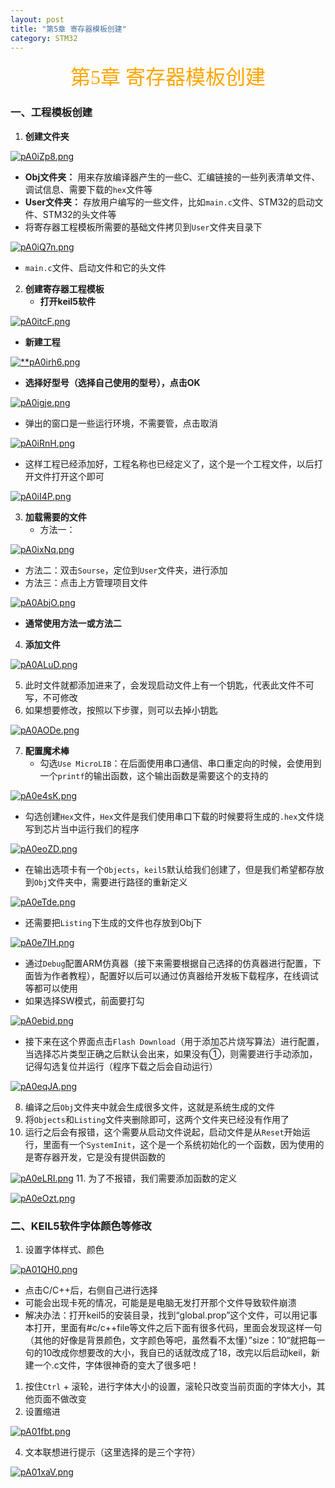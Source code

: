 ```yaml
---
layout: post
title: "第5章 寄存器模板创建"
category: STM32
---
```


<center><font face = "仿宋" size = 6 color = orange>第5章 寄存器模板创建</font></center>

### 一、工程模板创建
1. **创建文件夹**

[![pA0iZp8.png](https://s21.ax1x.com/2024/10/26/pA0iZp8.png)](https://imgse.com/i/pA0iZp8)
   - **Obj文件夹：** 用来存放编译器产生的一些C、汇编链接的一些列表清单文件、调试信息、需要下载的`hex`文件等
   - **User文件夹：** 存放用户编写的一些文件，比如`main.c`文件、STM32的启动文件、STM32的头文件等
   - 将寄存器工程模板所需要的基础文件拷贝到`User`文件夹目录下

   [![pA0iQ7n.png](https://s21.ax1x.com/2024/10/26/pA0iQ7n.png)](https://imgse.com/i/pA0iQ7n)
   - `main.c`文件、启动文件和它的头文件

2. **创建寄存器工程模板**
   - **打开keil5软件**

[![pA0itcF.png](https://s21.ax1x.com/2024/10/26/pA0itcF.png)](https://imgse.com/i/pA0itcF)

   - **新建工程**

[![**pA0irh6.png](https://s21.ax1x.com/2024/10/26/pA0irh6.png)](https://imgse.com/i/pA0irh6)
   - **选择好型号（选择自己使用的型号），点击OK**

[![pA0igje.png](https://s21.ax1x.com/2024/10/26/pA0igje.png)](https://imgse.com/i/pA0igje)
   - 弹出的窗口是一些运行环境，不需要管，点击取消

[![pA0iRnH.png](https://s21.ax1x.com/2024/10/26/pA0iRnH.png)](https://imgse.com/i/pA0iRnH)
   - 这样工程已经添加好，工程名称也已经定义了，这个是一个工程文件，以后打开文件打开这个即可

[![pA0iI4P.png](https://s21.ax1x.com/2024/10/26/pA0iI4P.png)](https://imgse.com/i/pA0iI4P)

3. **加载需要的文件**
   - 方法一：

[![pA0ixNq.png](https://s21.ax1x.com/2024/10/26/pA0ixNq.png)](https://imgse.com/i/pA0ixNq)
   - 方法二：双击`Sourse`，定位到`User`文件夹，进行添加
   - 方法三：点击上方管理项目文件

[![pA0AbjO.png](https://s21.ax1x.com/2024/10/26/pA0AbjO.png)](https://imgse.com/i/pA0AbjO)
   - **通常使用方法一或方法二**

4. **添加文件**

[![pA0ALuD.png](https://s21.ax1x.com/2024/10/26/pA0ALuD.png)](https://imgse.com/i/pA0ALuD)

5. 此时文件就都添加进来了，会发现启动文件上有一个钥匙，代表此文件不可写，不可修改
6. 如果想要修改，按照以下步骤，则可以去掉小钥匙

[![pA0AODe.png](https://s21.ax1x.com/2024/10/26/pA0AODe.png)](https://imgse.com/i/pA0AODe)

7. **配置魔术棒**
   - 勾选`Use MicroLIB`：在后面使用串口通信、串口重定向的时候，会使用到一个`printf`的输出函数，这个输出函数是需要这个的支持的

[![pA0e4sK.png](https://s21.ax1x.com/2024/10/27/pA0e4sK.png)](https://imgse.com/i/pA0e4sK)
   - 勾选创建`Hex`文件，`Hex`文件是我们使用串口下载的时候要将生成的`.hex`文件烧写到芯片当中运行我们的程序

[![pA0eoZD.png](https://s21.ax1x.com/2024/10/27/pA0eoZD.png)](https://imgse.com/i/pA0eoZD)
   - 在输出选项卡有一个`Objects`，`keil5`默认给我们创建了，但是我们希望都存放到`Obj`文件夹中，需要进行路径的重新定义

[![pA0eTde.png](https://s21.ax1x.com/2024/10/27/pA0eTde.png)](https://imgse.com/i/pA0eTde)
   - 还需要把`Listing`下生成的文件也存放到Obj下

[![pA0e7IH.png](https://s21.ax1x.com/2024/10/27/pA0e7IH.png)](https://imgse.com/i/pA0e7IH)
   - 通过`Debug`配置ARM仿真器（接下来需要根据自己选择的仿真器进行配置，下面皆为作者教程），配置好以后可以通过仿真器给开发板下载程序，在线调试等都可以使用
   - 如果选择SW模式，前面要打勾

[![pA0ebid.png](https://s21.ax1x.com/2024/10/27/pA0ebid.png)](https://imgse.com/i/pA0ebid)
   - 接下来在这个界面点击`Flash Download`（用于添加芯片烧写算法）进行配置，当选择芯片类型正确之后默认会出来，如果没有①，则需要进行手动添加，记得勾选复位并运行（程序下载之后会自动运行）

[![pA0eqJA.png](https://s21.ax1x.com/2024/10/27/pA0eqJA.png)](https://imgse.com/i/pA0eqJA)

8. 编译之后`Obj`文件夹中就会生成很多文件，这就是系统生成的文件
9. 将`Objects`和`Listing`文件夹删除即可，这两个文件夹已经没有作用了
10.  运行之后会有报错，这个需要从启动文件说起，启动文件是从`Reset`开始运行，里面有一个`SystemInit`，这个是一个系统初始化的一个函数，因为使用的是寄存器开发，它是没有提供函数的

[![pA0eLRI.png](https://s21.ax1x.com/2024/10/27/pA0eLRI.png)](https://imgse.com/i/pA0eLRI)
11.  为了不报错，我们需要添加函数的定义

[![pA0eOzt.png](https://s21.ax1x.com/2024/10/27/pA0eOzt.png)](https://imgse.com/i/pA0eOzt)

### 二、KEIL5软件字体颜色等修改
1. 设置字体样式、颜色

[![pA01QH0.png](https://s21.ax1x.com/2024/10/27/pA01QH0.png)](https://imgse.com/i/pA01QH0)
   - 点击C/C++后，右侧自己进行选择
- 可能会出现卡死的情况，可能是是电脑无发打开那个文件导致软件崩溃
- 解决办法：打开keil5的安装目录，找到“global.prop”这个文件，可以用记事本打开，里面有#c/c++file等文件之后下面有很多代码，里面会发现这样一句（其他的好像是背景颜色，文字颜色等吧，虽然看不太懂）”size：10“就把每一句的10改成你想要改的大小，我自已的话就改成了18，改完以后启动keil，新建一个.c文件，字体很神奇的变大了很多吧！
1. 按住`Ctrl` + 滚轮，进行字体大小的设置，滚轮只改变当前页面的字体大小，其他页面不做改变
2. 设置缩进

[![pA01fbt.png](https://s21.ax1x.com/2024/10/27/pA01fbt.png)](https://imgse.com/i/pA01fbt)

4. 文本联想进行提示（这里选择的是三个字符）

[![pA01xaV.png](https://s21.ax1x.com/2024/10/27/pA01xaV.png)](https://imgse.com/i/pA01xaV)